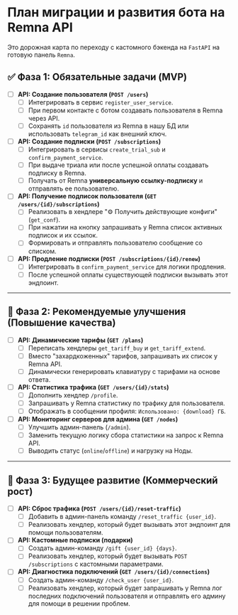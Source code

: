 # План миграции и развития бота на Remna API

Это дорожная карта по переходу с кастомного бэкенда на `FastAPI` на готовую панель `Remna`.

## ✅ Фаза 1: Обязательные задачи (MVP)

*   [ ] **API: Создание пользователя (`POST /users`)**
    -   [ ] Интегрировать в сервис `register_user_service`.
    -   [ ] При первом контакте с ботом создавать пользователя в Remna через API.
    -   [ ] Сохранять `id` пользователя из Remna в нашу БД или использовать `telegram_id` как внешний ключ.

*   [ ] **API: Создание подписки (`POST /subscriptions`)**
    -   [ ] Интегрировать в сервисы `create_trial_sub` и `confirm_payment_service`.
    -   [ ] При выдаче триала или после успешной оплаты создавать подписку в Remna.
    -   [ ] Получать от Remna **универсальную ссылку-подписку** и отправлять ее пользователю.

*   [ ] **API: Получение подписок пользователя (`GET /users/{id}/subscriptions`)**
    -   [ ] Реализовать в хендлере "⚙️ Получить действующие конфиги" (`get_conf`).
    -   [ ] При нажатии на кнопку запрашивать у Remna список активных подписок и их ссылок.
    -   [ ] Формировать и отправлять пользователю сообщение со списком.

*   [ ] **API: Продление подписки (`POST /subscriptions/{id}/renew`)**
    -   [ ] Интегрировать в `confirm_payment_service` для логики продления.
    -   [ ] После успешной оплаты существующей подписки вызывать этот эндпоинт.

---

## 🚀 Фаза 2: Рекомендуемые улучшения (Повышение качества)

*   [ ] **API: Динамические тарифы (`GET /plans`)**
    -   [ ] Переписать хендлеры `get_tariff_buy` и `get_tariff_extend`.
    -   [ ] Вместо "захардкоженных" тарифов, запрашивать их список у Remna API.
    -   [ ] Динамически генерировать клавиатуру с тарифами на основе ответа.

*   [ ] **API: Статистика трафика (`GET /users/{id}/stats`)**
    -   [ ] Дополнить хендлер `/profile`.
    -   [ ] Запрашивать у Remna статистику по трафику для пользователя.
    -   [ ] Отображать в сообщении профиля: `Использовано: {download} ГБ`.

*   [ ] **API: Мониторинг серверов для админа (`GET /nodes`)**
    -   [ ] Улучшить админ-панель (`/admin`).
    -   [ ] Заменить текущую логику сбора статистики на запрос к Remna API.
    -   [ ] Выводить статус (`online`/`offline`) и нагрузку на Ноды.

---

## 🌟 Фаза 3: Будущее развитие (Коммерческий рост)

*   [ ] **API: Сброс трафика (`POST /users/{id}/reset-traffic`)**
    -   [ ] Добавить в админ-панель команду `/reset_traffic {user_id}`.
    -   [ ] Реализовать хендлер, который будет вызывать этот эндпоинт для помощи пользователям.

*   [ ] **API: Кастомные подписки (подарки)**
    -   [ ] Создать админ-команду `/gift {user_id} {days}`.
    -   [ ] Реализовать хендлер, который будет вызывать `POST /subscriptions` с кастомными параметрами.

*   [ ] **API: Диагностика подключений (`GET /users/{id}/connections`)**
    -   [ ] Создать админ-команду `/check_user {user_id}`.
    -   [ ] Реализовать хендлер, который будет запрашивать у Remna лог последних подключений пользователя и отправлять его админу для помощи в решении проблем.